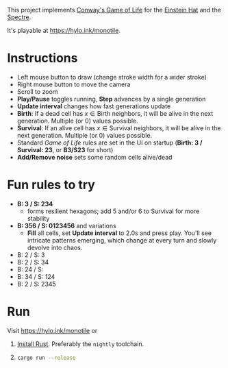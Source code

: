 This project implements [Conway's Game of
Life](https://en.wikipedia.org/wiki/Conway%27s_Game_of_Life) for the [Einstein
Hat](https://cs.uwaterloo.ca/~csk/hat/) and the
[Spectre](https://cs.uwaterloo.ca/~csk/spectre/).

It's playable at https://hylo.ink/monotile.

# Instructions
- Left mouse button to draw (change stroke width for a wider stroke)
- Right mouse button to move the camera
- Scroll to zoom
- **Play/Pause** toggles running, **Step** advances by a single generation
- **Update interval** changes how fast generations update
- **Birth**: If a dead cell has $x ∈ \text{Birth}$ neighbors, it will be alive in the next generation. Multiple (or 0) values possible.
- **Survival**: If an alive cell has $x ∈ \text{Survival}$ neighbors, it will be alive in the next generation. Multiple (or 0) values possible.
- Standard *Game of Life* rules are set in the UI on startup (**Birth: 3 / Survival: 23**, or **B3/S23** for short)
- **Add/Remove noise** sets some random cells alive/dead


# Fun rules to try

- **B: 3 / S: 234** 
  - forms resilient hexagons; add 5 and/or 6 to Survival for more stability
- **B: 356 / S: 0123456** and variations
  - **Fill** all cells, set **Update interval** to 2.0s and press play. You'll see intricate patterns emerging, which change at every turn and slowly devolve into chaos. 
- B: 2 / S: 3
- B: 2 / S: 34
- B: 24 / S: 
- B: 34 / S: 124
- B: 2 / S: 2345

# Run
Visit https://hylo.ink/monotile or

1. [Install Rust](https://www.rust-lang.org/tools/install). Preferably the `nightly` toolchain.
2.
    ```sh
    cargo run --release
    ```
